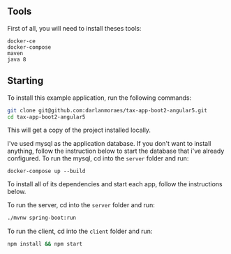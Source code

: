 ## Tools
First of all, you will need to install theses tools:
```
docker-ce
docker-compose
maven
java 8
```


## Starting

To install this example application, run the following commands:

```bash
git clone git@github.com:darlanmoraes/tax-app-boot2-angular5.git
cd tax-app-boot2-angular5
```

This will get a copy of the project installed locally.

I've used mysql as the application database. If you don't want to install anything, follow the instruction below to start the database that i've already configured. To run the mysql, cd into the `server` folder and run:

```
docker-compose up --build
```

To install all of its dependencies and start each app, follow the instructions below.

To run the server, cd into the `server` folder and run:
 
```bash
./mvnw spring-boot:run
```

To run the client, cd into the `client` folder and run:
 
```bash
npm install && npm start
```